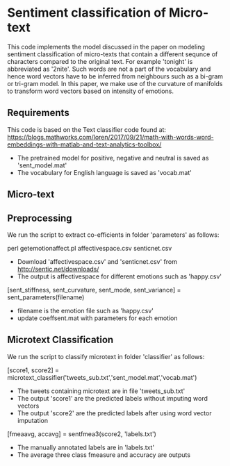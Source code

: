 # Sentiment classification of Micro-text
This code implements the model discussed in the paper on modeling sentiment classification of micro-texts that contain a different sequnce of characters compared to the original text. For example 'tonight' is abbreviated as '2nite'. Such words are not a part of the vocabulary and hence word vectors have to be inferred from neighbours such as a bi-gram or tri-gram model. In this paper, we make use of the curvature of manifolds to transform word vectors based on intensity of emotions. 

Requirements
---
This code is based on the Text classifier code found at:
https://blogs.mathworks.com/loren/2017/09/21/math-with-words-word-embeddings-with-matlab-and-text-analytics-toolbox/

- The pretrained model for positive, negative and neutral is saved as 'sent_model.mat'
- The vocabulary for English language is saved as 'vocab.mat'

Micro-text
---



Preprocessing
---

We run the script to extract co-efficients in folder 'parameters' as follows:

perl getemotionaffect.pl affectivespace.csv senticnet.csv
- Download 'affectivespace.csv' and 'senticnet.csv' from http://sentic.net/downloads/
- The output is affectivespace for different emotions such as 'happy.csv'

[sent_stiffness, sent_curvature, sent_mode, sent_variance] = sent_parameters(filename)
- filename is the emotion file such as 'happy.csv'
- update coeffsent.mat with parameters for each emotion

Microtext Classification
---

We run the script to classify microtext in folder 'classifier' as follows:

[score1, score2] = microtext_classifier('tweets_sub.txt','sent_model.mat','vocab.mat')
- The tweets containing microtext are in file 'tweets_sub.txt'
- The output 'score1' are the predicted labels without imputing word vectors
- The output 'score2' are the predicted labels after using word vector imputation

[fmeaavg, accavg] = sentfmea3(score2, 'labels.txt')
- The manually annotated labels are in 'labels.txt'
- The average three class fmeasure and accuracy are outputs

